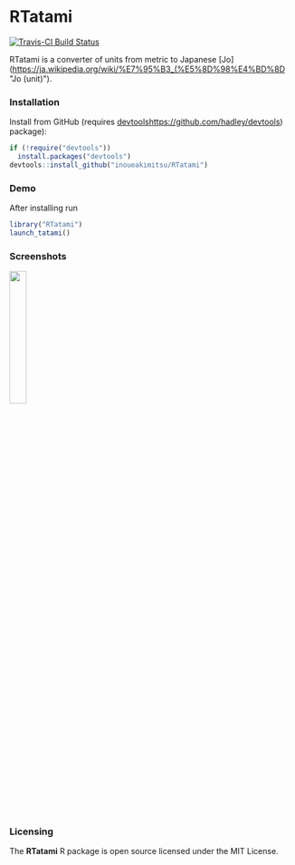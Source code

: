 # RTatami

[![Travis-CI Build Status](https://travis-ci.org/inoueakimitsu/RTatami.svg?branch=master)](https://travis-ci.org/inoueakimitsu/RTatami)

RTatami is a converter of units from metric to Japanese [Jo](https://ja.wikipedia.org/wiki/%E7%95%B3_(%E5%8D%98%E4%BD%8D "Jo (unit)").

### Installation

Install from GitHub (requires [devtools]()https://github.com/hadley/devtools) package):

```r
if (!require("devtools"))
  install.packages("devtools")
devtools::install_github("inoueakimitsu/RTatami")
```

### Demo

After installing run

```r
library("RTatami")
launch_tatami()
```

### Screenshots

<img src=https://raw.githubusercontent.com/inoueakimitsu/RTatami/master/images/conversion_scene.png width=24.5% />


### Licensing

The **RTatami** R package is open source licensed under the MIT License.
